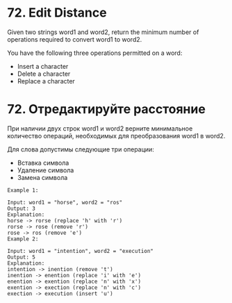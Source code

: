 # 72. Edit Distance
Given two strings word1 and word2, return the minimum number of operations required to convert word1 to word2.

You have the following three operations permitted on a word:

- Insert a character
- Delete a character
- Replace a character

# 72. Отредактируйте расстояние
При наличии двух строк word1 и word2 верните минимальное количество операций, необходимых для преобразования word1 в word2.

Для слова допустимы следующие три операции:

- Вставка символа
- Удаление символа
- Замена символа

```
Example 1:

Input: word1 = "horse", word2 = "ros"
Output: 3
Explanation:
horse -> rorse (replace 'h' with 'r')
rorse -> rose (remove 'r')
rose -> ros (remove 'e')
Example 2:

Input: word1 = "intention", word2 = "execution"
Output: 5
Explanation:
intention -> inention (remove 't')
inention -> enention (replace 'i' with 'e')
enention -> exention (replace 'n' with 'x')
exention -> exection (replace 'n' with 'c')
exection -> execution (insert 'u')
```